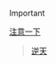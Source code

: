 > [!IMPORTANT]
> [注意一下](https://github.com/Ad-closeNN/Survive618/commit/9176c8c608fceec4156069140e419e1208cc121f#r138671920)

> [逆天](https://github.com/Ad-closeNN/Survive618/commit/9176c8c608fceec4156069140e419e1208cc121f#r138672136)
